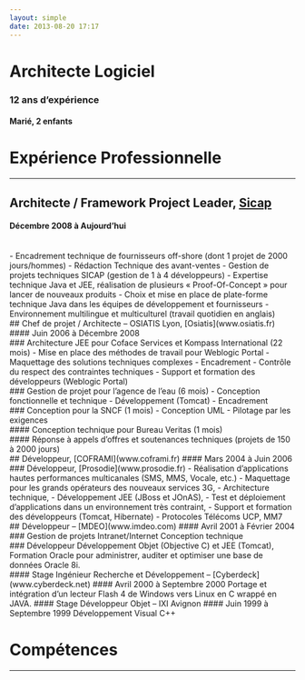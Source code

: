 ```yaml
---
layout: simple
date: 2013-08-20 17:17
---
```


<div class="hero-unit">	
	<h1>Architecte Logiciel</h1>
	<h3>12 ans d’expérience</h3>
	<h4>Marié, 2 enfants</h4>
</div>

# Expérience Professionnelle
----
## Architecte / Framework Project Leader, [Sicap](www.sicap.com)
#### Décembre 2008 à Aujourd’hui
<br>
- Encadrement technique de fournisseurs off-shore (dont 1 projet de 2000 jours/hommes)
- Rédaction Technique des avant-ventes
- Gestion de projets techniques SICAP (gestion de 1 à 4 développeurs)
- Expertise technique Java et JEE, réalisation de plusieurs « Proof-Of-Concept » pour lancer de nouveaux produits
- Choix et mise en place de plate-forme technique Java dans les équipes de développement et fournisseurs
- Environnement multilingue et multiculturel (travail quotidien en anglais)
<br>
## Chef de projet / Architecte – OSIATIS Lyon, [Osiatis](www.osiatis.fr)
#### Juin 2006 à Décembre 2008
<br>
### Architecture JEE pour Coface Services et Kompass International (22 mois)
- Mise en place des méthodes de travail pour Weblogic Portal
- Maquettage des solutions techniques complexes
- Encadrement
    - Contrôle du respect des contraintes techniques
    - Support et formation des développeurs (Weblogic Portal)
<br>
### Gestion de projet pour l’agence de l’eau (6 mois)
- Conception fonctionnelle et technique
- Développement (Tomcat)
- Encadrement
<br>
### Conception pour la SNCF (1 mois)
- Conception UML
- Pilotage par les exigences
<br>
#### Conception technique pour Bureau Veritas  (1 mois)
<br>
#### Réponse à appels d’offres et soutenances techniques (projets de 150 à 2000 jours)
<br>
## Développeur, [COFRAMI](www.coframi.fr)
#### Mars 2004 à Juin 2006	
<br>
### Développeur, [Prosodie](www.prosodie.fr)
- Réalisation d’applications hautes performances multicanales (SMS, MMS, Vocale, etc.)
- Maquettage pour les grands opérateurs des nouveaux services 3G,
- Architecture technique,
- Développement JEE (JBoss et JOnAS),
- Test et déploiement d’applications dans un environnement très contraint,
- Support et formation des développeurs (Tomcat, Hibernate)
- Protocoles Télécoms UCP, MM7
<br>
## Développeur – [MDEO](www.imdeo.com)
#### Avril 2001 à Février 2004
<br>
### Gestion de projets Intranet/Internet
Conception technique
<br>
### Développeur
Développement Objet (Objective C) et JEE (Tomcat),
Formation Oracle pour administrer, auditer et optimiser une base de données Oracle 8i.
<br>
#### Stage Ingénieur Recherche et Développement – [Cyberdeck](www.cyberdeck.net)
#### Avril 2000 à Septembre 2000	
Portage et intégration d’un lecteur Flash 4 de Windows vers Linux en C wrappé en JAVA.
#### Stage Développeur Objet – IXI Avignon 
#### Juin 1999 à Septembre 1999
Développement Visual C++

# Compétences
----
<div>
	<script type="text/javascript" src="https://www.google.com/jsapi"></script>
    <script type="text/javascript">
      google.load("visualization", "1", {packages:["treemap"]});
      google.setOnLoadCallback(drawChart);
      function drawChart() {
        // Create and populate the data table.
        var data = google.visualization.arrayToDataTable([
          ['Compétences', 'Catégorie', 'Niveau de Compétence (size)', 'Experience (color)'],
          ['Global',     null,                0,                               0],
          ['Langues',    'Global',            0,                               0],
          ['Anglais',    'Langues',           4,                               5],
          ['Français',   'Langues',           5,                               12],
          ['Espagnol',   'Langues',           2,                               5],
          ['Langages',   'Global',            0,                               0],
          ['Java',       'Langages',          5,                               12],
          ['Groovy',     'Langages',          3,                               2],
          ['C',          'Langages',          2,                               2],
          ['C++',        'Langages',          2,                               2],
          ['Objective C','Langages',          1,                               1],
          ['SQL',        'Langages',          4,                               12],
          ['XML',        'Langages',          4,                               12],
          ['XSLT',       'Langages',          1,                               1],
          ['Javascript', 'Langages',          4,                               10],
          ['ASP',        'Langages',          1,                               8],
          ['HTML',       'Langages',          4,                               12],
          ['Pascal',     'Langages',          1,                               1],
          ['Assembleur', 'Langages',          1,                               1],
          ['Savoir Faire', 'Global',            0,                               0],
          ['Architecture d\'applications', 'Savoir Faire',    5,                 8],
          ['Innovations', 'Savoir Faire',       4,                               5],
          ['Conduite de projets', 'Savoir Faire',             3,                 5],
          ['Gestion de la qualité', 'Savoir Faire',           3,                 4],
          ['Gestion du support', 'Savoir Faire',              3,                 1],
          ['Encadrement', 'Savoir Faire',                     2,                 1],
          ['Formation', 'Savoir Faire',                       4,                 2],
          ['Methodes', 'Savoir Faire',                        0,                 0],
          ['UML', 'Methodes',                               4,                 12],
          ['Merise', 'Methodes',                            3,                 2],
          ['Environnements', 'Global',        0,                               0],
          ['JEE', 'Environnements',           5,                               12],
          ['JBoss', 'JEE',                    5,                               8],
          ['Jetty', 'JEE',                    3,                               1],
          ['Tomcat', 'JEE',                   5,                               12],
          ['Weblogic Portal', 'JEE',          2,                               3],
          ['Jonas', 'JEE',                    3,                               1],
          ['Websphere', 'JEE',                1,                               1],
          ['Google App Engine', 'JEE',        3,                               1],
          ['Spring', 'Environnements',        4,                               3],
          ['Hibernate', 'Environnements',     4,                               4],
          ['Seam', 'Environnements',          2,                               2],
          ['Toplink', 'Environnements',       1,                               3],
          ['Messaging', 'Environnements',     4,                               8],
          ['MQSeries', 'Environnements',      1,                               3],
          ['Xwindows', 'Environnements',      1,                               1],
          ['GTK', 'Environnements',           1,                               1],
          ['Corba', 'Environnements',         1,                               1],
          ['Persistence', 'Global',           0,                               0],
          ['Oracle', 'Persistence',           5,                               12],
          ['Elastic Search', 'Persistence',   4,                               2],
          ['PostgreSQL', 'Persistence',       3,                               1],
          ['MySQL', 'Persistence',            3,                               1],
          ['Sybase', 'Persistence',           2,                               1],
          ['Système', 'Global',               0,                               0],
          ['Linux (Red Hat, CentOS, Ubuntu, Fedora)', 'Système',4,             12],
          ['Solaris', 'Système',              3,                               5],
          ['AIX', 'Système',                  1,                               1],
          ['HP-UX', 'Système',                1,                               1],
          ['VMS', 'Système',                  1,                               1],
          ['Outillage', 'Global',             0,                               0],
          ['IntelliJ IDEA', 'Outillage',      4,                               2],
          ['Eclipse', 'Outillage',            4,                               10],
          ['Maven', 'Outillage',              4,                               5],
          ['Topcased', 'Outillage',           2,                               1],
          ['Together Architect', 'Outillage', 2,                               1],
          ['Caliber RM', 'Outillage',         3,                               1],
          ['AMC Designer', 'Outillage',       1,                               1],
          ['Visual Studio', 'Outillage',      1,                               1],
          ['C++ Builder', 'Outillage',        1,                               1],
          ['Rational Rose', 'Outillage',      1,                               1]
        ]);

        // Create and draw the visualization.
        var tree = new google.visualization.TreeMap(document.getElementById('chart_div'));
        tree.draw(data, {
          minColor: '#ddd',
          midColor: '#4957C1',
          maxColor: '#2B3372',
          headerHeight: 20,
          fontColor: 'black',
          showScale: true,
      	  maxDepth: 1});
        }
    </script>

    <div id="chart_div" style="width: 100%; height: 500px;"></div>
    <p>
    	<small>(Cliquez avec le bouton gauche pour zoomer, avec le bouton droit pour dézoomer)</small>
	</p>
</div>
 
# Formation
----
### Master Système d’Information Avancé
#### 2000-2001	
[IAE de Lyon, Université Lyon III](http://iae.univ-lyon3.fr/formation/master-2-systemes-d-information-avances-sia--64268.kjsp)
	
### Ingénieur Maître et Maîtrise en Génie Informatique option Génie Logiciel
#### 1997-2000
[IUP Informatique d'Avignon](http://ceri.univ-avignon.fr/)
	
### DUT en Génie Electrique et Informatique Industrielle option Automatisme
#### 1995-1997
[IUT de Saint-Étienne](http://www.iut.univ-st-etienne.fr/Accueil-Departement-GEII.html)
	
### BAC S option Technologie
#### 1995
[Lycée Charles et Adrien Dupuy](http://lyc-dupuy.entauvergne.fr/)


# Centres d’Intérêt
Rugby Vétéran
Piano

